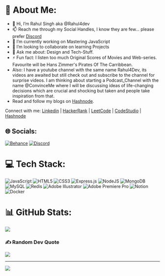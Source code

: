 # 💫 About Me:
- 👋 Hi, I’m Rahul Singh aka @Rahul4dev
- 📫 Reach me through my Social Handles, I know they are few... please prefer  [Discord](https://discord.gg/Rahul4dev#0447)
- 🔭 I’m currently working on Mastering JavaScript
- 👯 I’m looking to collaborate on learning Projects
- 💬 Ask me about: Design and Tech-Stuff.
- ⚡ Fun fact: I listen too much Original Scores of Movies and Web-series. Favourite will be Hans Zimmer's Pirates Of The Carribbean.
- Also: I have a youtube channel with the same name Rahul4Dev, its videos are awaited but still check out and subscribe to the channel for surprise videos. I am thinking about starting a Podcast_Channel with the name @ConvinceMe where I will be discussing ideas of life-changing decisions which are crucial and shocking but taken and people take inspiration from that. 
- Read and follow my blogs on [Hashnode](https://rahul4dev.hashnode.dev/).

Connect with me:
[Linkedin](https://www.linkedin.com/in/rahul-singh-840714254) | [HackerRank](https://www.hackerrank.com/Rahul4Dev) | [LeetCode](https://leetcode.com/Rahul4Dev/) | [CodeStudio](https://www.codingninjas.com/codestudio/profile/63911247-b786-4a84-8ac1-3edf02752d43) | [Hashnode](https://rahul4dev.hashnode.dev/)

## 🌐 Socials:
[![Behance](https://img.shields.io/badge/Behance-1769ff?logo=behance&logoColor=white)](https://behance.net/rahulsingh430) [![Discord](https://img.shields.io/badge/Discord-%237289DA.svg?logo=discord&logoColor=white)](htttps://discord.gg/Rahul4dev#0447) 

# 💻 Tech Stack:
![JavaScript](https://img.shields.io/badge/javascript-%23323330.svg?style=plastic&logo=javascript&logoColor=%23F7DF1E) ![HTML5](https://img.shields.io/badge/html5-%23E34F26.svg?style=plastic&logo=html5&logoColor=white) ![CSS3](https://img.shields.io/badge/css3-%231572B6.svg?style=plastic&logo=css3&logoColor=white) ![Express.js](https://img.shields.io/badge/express.js-%23404d59.svg?style=plastic&logo=express&logoColor=%2361DAFB) ![NodeJS](https://img.shields.io/badge/node.js-6DA55F?style=plastic&logo=node.js&logoColor=white) ![MongoDB](https://img.shields.io/badge/MongoDB-%234ea94b.svg?style=plastic&logo=mongodb&logoColor=white) ![MySQL](https://img.shields.io/badge/mysql-%2300f.svg?style=plastic&logo=mysql&logoColor=white) ![Redis](https://img.shields.io/badge/redis-%23DD0031.svg?style=plastic&logo=redis&logoColor=white) ![Adobe Illustrator](https://img.shields.io/badge/adobeillustrator-%23FF9A00.svg?style=plastic&logo=adobeillustrator&logoColor=white) ![Adobe Premiere Pro](https://img.shields.io/badge/Adobe%20Premiere%20Pro-9999FF.svg?style=plastic&logo=Adobe%20Premiere%20Pro&logoColor=white) ![Notion](https://img.shields.io/badge/Notion-%23000000.svg?style=plastic&logo=notion&logoColor=white) ![Docker](https://img.shields.io/badge/docker-%230db7ed.svg?style=plastic&logo=docker&logoColor=white)
# 📊 GitHub Stats:
![](https://github-readme-streak-stats.herokuapp.com/?user=Rahul4dev&theme=dark&hide_border=false)<br/>

### ✍️ Random Dev Quote
![](https://quotes-github-readme.vercel.app/api?type=horizontal&theme=radical)



---
[![](https://visitcount.itsvg.in/api?id=Rahul4dev&icon=0&color=3)](https://visitcount.itsvg.in)
